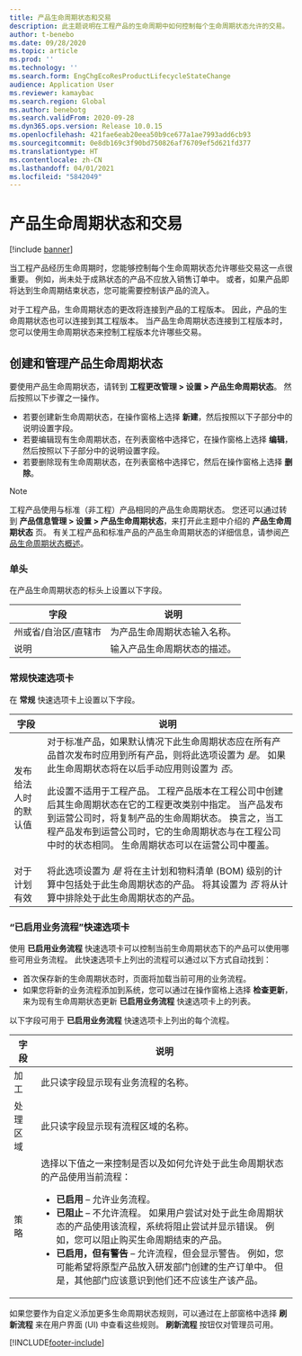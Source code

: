 ```yaml
---
title: 产品生命周期状态和交易
description: 此主题说明在工程产品的生命周期中如何控制每个生命周期状态允许的交易。
author: t-benebo
ms.date: 09/28/2020
ms.topic: article
ms.prod: ''
ms.technology: ''
ms.search.form: EngChgEcoResProductLifecycleStateChange
audience: Application User
ms.reviewer: kamaybac
ms.search.region: Global
ms.author: benebotg
ms.search.validFrom: 2020-09-28
ms.dyn365.ops.version: Release 10.0.15
ms.openlocfilehash: 421fae6eab20eea50b9ce677a1ae7993add6cb93
ms.sourcegitcommit: 0e8db169c3f90bd750826af76709ef5d621fd377
ms.translationtype: HT
ms.contentlocale: zh-CN
ms.lasthandoff: 04/01/2021
ms.locfileid: "5842049"
---
```

# <a name="product-lifecycle-states-and-transactions"></a>产品生命周期状态和交易

[!include [banner](../includes/banner.md)]

当工程产品经历生命周期时，您能够控制每个生命周期状态允许哪些交易这一点很重要。 例如，尚未处于成熟状态的产品不应放入销售订单中。 或者，如果产品即将达到生命周期结束状态，您可能需要控制该产品的流入。

对于工程产品，生命周期状态的更改将连接到产品的工程版本。 因此，产品的生命周期状态也可以连接到其工程版本。 当产品生命周期状态连接到工程版本时，您可以使用生命周期状态来控制工程版本允许哪些交易。

## <a name="create-and-manage-product-lifecycle-states"></a>创建和管理产品生命周期状态

要使用产品生命周期状态，请转到 **工程更改管理 \> 设置 \> 产品生命周期状态**。 然后按照以下步骤之一操作。

- 若要创建新生命周期状态，在操作窗格上选择 **新建**，然后按照以下子部分中的说明设置字段。
- 若要编辑现有生命周期状态，在列表窗格中选择它，在操作窗格上选择 **编辑**，然后按照以下子部分中的说明设置字段。
- 若要删除现有生命周期状态，在列表窗格中选择它，然后在操作窗格上选择 **删除**。

> [!NOTE]
> 工程产品使用与标准（非工程）产品相同的产品生命周期状态。 您还可以通过转到 **产品信息管理 \> 设置 \> 产品生命周期状态**，来打开此主题中介绍的 **产品生命周期状态** 页。 有关工程产品和标准产品的产品生命周期状态的详细信息，请参阅[产品生命周期状态概述](../pim/product-lifecycle.md)。

### <a name="header"></a>单头

在产品生命周期状态的标头上设置以下字段。

| 字段 | 说明 |
|---|---|
| 州或省/自治区/直辖市 | 为产品生命周期状态输入名称。 |
| 说明 | 输入产品生命周期状态的描述。 |

### <a name="general-fasttab"></a>常规快速选项卡

在 **常规** 快速选项卡上设置以下字段。

| 字段 | 说明 |
|---|---|
| 发布给法人时的默认值 | 对于标准产品，如果默认情况下此生命周期状态应在所有产品首次发布时应用到所有产品，则将此选项设置为 *是*。 如果此生命周期状态将在以后手动应用则设置为 *否*。<p>此设置不适用于工程产品。 工程产品版本在工程公司中创建后其生命周期状态在它的工程更改类别中指定。 当产品发布到运营公司时，将复制产品的生命周期状态。 换言之，当工程产品发布到运营公司时，它的生命周期状态与在工程公司中时的状态相同。 生命周期状态可以在运营公司中覆盖。</p> |
| 对于计划有效 | 将此选项设置为 *是* 将在主计划和物料清单 (BOM) 级别的计算中包括处于此生命周期状态的产品。 将其设置为 *否* 将从计算中排除处于此生命周期状态的产品。 |

### <a name="enabled-business-processes-fasttab"></a>“已启用业务流程”快速选项卡

使用 **已启用业务流程** 快速选项卡可以控制当前生命周期状态下的产品可以使用哪些可用业务流程。 此快速选项卡上列出的流程可以通过以下方式自动找到：

- 首次保存新的生命周期状态时，页面将加载当前可用的业务流程。
- 如果您将新的业务流程添加到系统，您可以通过在操作窗格上选择 **检查更新**，来为现有生命周期状态更新 **已启用业务流程** 快速选项卡上的列表。

以下字段可用于 **已启用业务流程** 快速选项卡上列出的每个流程。

| 字段 | 说明 |
|---|---|
| 加工 | 此只读字段显示现有业务流程的名称。 |
| 处理区域 | 此只读字段显示现有流程区域的名称。 |
| 策略 | 选择以下值之一来控制是否以及如何允许处于此生命周期状态的产品使用当前流程：<ul><li>**已启用** – 允许业务流程。</li><li>**已阻止** – 不允许流程。 如果用户尝试对处于此生命周期状态的产品使用该流程，系统将阻止尝试并显示错误。 例如，您可以阻止购买生命周期结束的产品。</li><li>**已启用，但有警告** – 允许流程，但会显示警告。 例如，您可能希望将原型产品放入研发部门创建的生产订单中。 但是，其他部门应该意识到他们还不应该生产该产品。</li></ul> |

如果您要作为自定义添加更多生命周期状态规则，可以通过在上部窗格中选择 **刷新流程** 来在用户界面 (UI) 中查看这些规则。 **刷新流程** 按钮仅对管理员可用。


[!INCLUDE[footer-include](../../includes/footer-banner.md)]